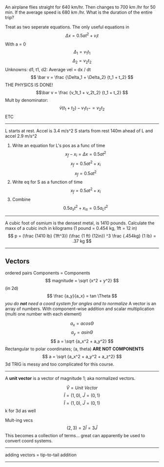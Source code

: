 An airplane flies straight for 640 km/hr. Then changes to 700 km /hr for 50 min. If the average speed is 680 km /hr. What is the duration of the entire trip? 

Treat as two seperate equations. The only useful equations in
$$ \Delta x = 0.5 at^2 + v_it $$
With a = 0
$$ \Delta_1 = v_1t_1 $$
$$ \Delta_2 = v_2t_2 $$
Unknowns: d1, t1, d2:
Average vel = dx / dt
$$
 \bar v = \frac {\Delta_1 + \Delta_2} {t_1 + t_2} $$
 THE PHYSICS IS DONE!
 $$\bar v = \frac {v_1t_1 + v_2t_2} {t_1 + t_2} $$
 Mult by denominator:
 $$\bar v(t_1 + t_2) - v_1t_1 - = v_2t_2 $$
 ETC
_______________________________________________________
L starts at rest. Accel is 3.4 m/s^2
S starts from rest 140m ahead of L and accel 2.9 m/s^2
1. Write an equation for L's pos as a func of time
$$ x_f - x_i = \Delta x = 0.5 at^2 $$
$$ x_f  = 0.5 at^2 + x_i  $$
$$ x_f  = 0.5 at^2  $$
2. Write eq for S as a function of time
$$ x_f  = 0.5 at^2 + x_i  $$
3. Combine
$$  0.5a_st^2 + x_{is} = 0.5 a_Lt^2 $$
____________________________________________
A cubic foot of osmium is the densest metal, is 1410 pounds. Calculate the maxx of a cubic inch in kilograms (1 pound = 0.454 kg, 1ft = 12 in)
$$ p = (\frac {1410 lb} {1ft^3}) (\frac {1 ft} {12in}) ^3 \frac {.454kg} {1 lb} = .37 kg $$
_______________________________________________________
## Vectors
ordered pairs
Components = Components
$$ magnitude = \sqrt {x^2 + y^2} $$
(in 2d)
$$ \frac {a_y}{a_x} = tan \Theta $$
*you do **not** need a coord system for angles and to normalize*
A vector is an array of numbers. With component-wise addition and scalar multiplication (multi one number with each element)

$$ a_x = a cos\Theta $$
$$ a_y = a sin\Theta $$
$$ a = \sqrt {a_x^2 + a_y^2} $$
Rectangular to polar coordinates; (a, theta) **ARE NOT COMPONENTS**
$$ a = \sqrt {a_x^2 + a_y^2 + a_z^2} $$
3d TRIG is messy and too complicated for this course.
______________________________________________________________
A **unit vector** is a vector of magnitude 1; aka normalized vectors. 

$$ \hat V  = Unit\ Vector$$
$$ \hat I = (1, 0),\ \hat J = (0, 1) $$
$$ \hat I = (1, 0),\ \hat J = (0, 1) $$
k for 3d as well


Mult-ing vecs
$$ (2, 3) = 2\hat I = 3\hat J $$
This becomes a collection of terms... great
can apparently be used to convert coord systems.
________________________________________
adding vectors = tip-to-tail  addition
__________________________________________________

